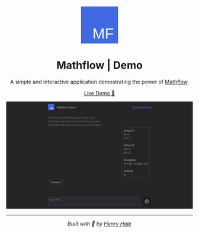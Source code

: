 <div align=center>

![](./public/logo.svg)

# Mathflow | Demo

A simple and interactive application demostrating the power of [Mathflow](https://github.com/henryhale/mathflow).

[Live Demo 🚀](https://henryhale.github.io/mathflow-demo/)

![](./public/screenshot.png)


---

_Built with 💙 by [Henry Hale](https://github.com/henryhale)_

</div>
